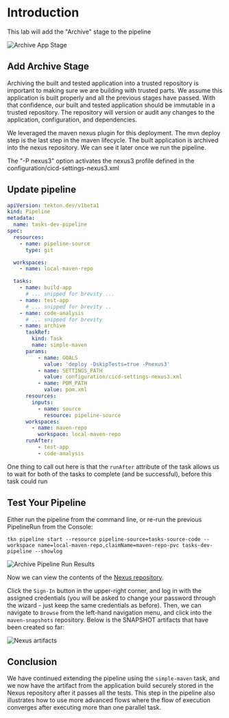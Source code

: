 # Introduction

This lab will add the "Archive" stage to the pipeline

![Archive App Stage](images/openshift-pipeline-archive.png)

## Add Archive Stage

Archiving the built and tested application into a trusted repository is important to making sure we are building with trusted parts.  We assume this application is built properly and all the previous stages have passed.  With that confidence, our built and tested application should be immutable in a trusted repository.  The repository will version or audit any changes to the application, configuration, and dependencies.

We leveraged the maven nexus plugin for this deployment.  The mvn deploy step is the last step in the maven lifecycle.  The built application is archived into the nexus repository.  We can see it later once we run the pipeline.

The "-P nexus3" option activates the nexus3 profile defined in the configuration/cicd-settings-nexus3.xml

## Update pipeline

```yaml
apiVersion: tekton.dev/v1beta1
kind: Pipeline
metadata:
  name: tasks-dev-pipeline
spec:
  resources:
    - name: pipeline-source
      type: git

  workspaces:
    - name: local-maven-repo

  tasks:
    - name: build-app
      # ... snipped for brevity ...
    - name: test-app
      # ... snipped for brevity ..
    - name: code-analysis
      # ... snipped for brevity
    - name: archive
      taskRef:
        kind: Task
        name: simple-maven
      params:
          - name: GOALS
            value: 'deploy -DskipTests=true -Pnexus3'
          - name: SETTINGS_PATH
            value: configuration/cicd-settings-nexus3.xml
          - name: POM_PATH
            value: pom.xml
      resources:
        inputs:
          - name: source
            resource: pipeline-source
      workspaces:
        - name: maven-repo
          workspace: local-maven-repo
      runAfter:
          - test-app
          - code-analysis
```

One thing to call out here is that the `runAfter` attribute of the task allows us to wait for both of the tasks to complete (and be successful), before this task could run

## Test Your Pipeline

Either run the pipeline from the command line, or re-run the previous PipelineRun from the Console:

```execute
tkn pipeline start --resource pipeline-source=tasks-source-code --workspace name=local-maven-repo,claimName=maven-repo-pvc tasks-dev-pipeline --showlog
```

![Archive Pipeline Run Results](images/archive_pipeline_results.png)

Now we can view the contents of the [Nexus repository](http://nexus-devsecops.%cluster_subdomain%).

Click the `Sign-In` button in the upper-right corner, and log in with the assigned credentials (you will be asked to change your password through the wizard - just keep the same credentials as before). Then, we can navigate to `Browse` from the left-hand navigation menu, and click into the `maven-snapshots` repository. Below is the SNAPSHOT artifacts that have been created so far:

![Nexus artifacts](images/nexus_artifacts_tasks.png)

## Conclusion

We have continued extending the pipeline using the `simple-maven` task, and we now have the artifact from the application build securely stored in the Nexus repository after it passes all the tests. This step in the pipeline also illustrates how to use more advanced flows where the flow of execution converges after executing more than one parallel task.
